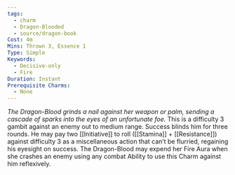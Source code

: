 ```yaml
---
tags:
  - charm
  - Dragon-Blooded
  - source/dragon-book
Cost: 4m
Mins: Thrown 3, Essence 1
Type: Simple
Keywords:
  - Decisive-only
  - Fire
Duration: Instant
Prerequisite Charms:
  - None
---
```

*The Dragon-Blood grinds a nail against her weapon or palm, sending a cascade of sparks into the eyes of an unfortunate foe.*
This is a difficulty 3 gambit against an enemy out to medium range. Success blinds him for three rounds. He may pay two [[Initiative]] to roll ([[Stamina]] + [[Resistance]]) against difficulty 3 as a miscellaneous action that can’t be flurried, regaining his eyesight on success. The Dragon-Blood may expend her Fire Aura when she crashes an enemy using any combat Ability to use this Charm against him reflexively.